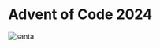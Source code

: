 # Advent of Code 2024

![santa](https://github.com/sublimeS0/advent-of-code-2024/blob/main/advent.png?raw=true)